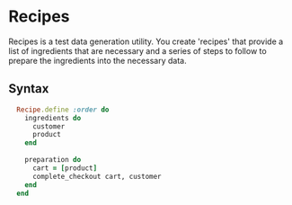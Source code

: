 Recipes
=======

Recipes is a test data generation utility.  You create 'recipes' that provide a list of ingredients that are necessary and a series of steps to follow to prepare the ingredients into the necessary data.

Syntax
------

```ruby
  Recipe.define :order do
    ingredients do
      customer
      product
    end
    
    preparation do
      cart = [product]
      complete_checkout cart, customer
    end
  end
```